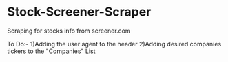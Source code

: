 # Stock-Screener-Scraper
Scraping for stocks info from screener.com

To Do:-
1)Adding the user agent to the header
2)Adding desired companies tickers to the "Companies" List
